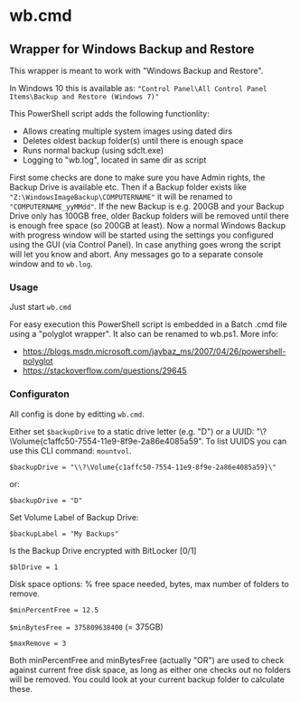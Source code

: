 # wb.cmd
## Wrapper for Windows Backup and Restore

This wrapper is meant to work with "Windows Backup and Restore".

In Windows 10 this is available as: `"Control Panel\All Control Panel Items\Backup and Restore (Windows 7)"`

This PowerShell script adds the following functionlity:

- Allows creating multiple system images using dated dirs
- Deletes oldest backup folder(s) until there is enough space
- Runs normal backup (using sdclt.exe)
- Logging to "wb.log", located in same dir as script

First some checks are done to make sure you have Admin rights, the Backup Drive is available etc. Then if a Backup folder exists like `"Z:\WindowsImageBackup\COMPUTERNAME"` it will be renamed to `"COMPUTERNAME_yyMMdd"`.
If the new Backup is e.g. 200GB and your Backup Drive only has 100GB free, older Backup folders will be removed until there is enough free space (so 200GB at least).
Now a normal Windows Backup with progress window will be started using the settings you configured using the GUI (via Control Panel). In case anything goes wrong the script will let you know and abort. Any messages go to a separate console window and to `wb.log`.

### Usage

Just start `wb.cmd`

For easy execution this PowerShell script is embedded in a Batch .cmd file using a "polyglot wrapper".
It also can be renamed to wb.ps1. More info:
- https://blogs.msdn.microsoft.com/jaybaz_ms/2007/04/26/powershell-polyglot
- https://stackoverflow.com/questions/29645

### Configuraton

All config is done by editting `wb.cmd`.

Either set `$backupDrive` to a static drive letter (e.g. "D") or a UUID: "\\?\Volume{c1affc50-7554-11e9-8f9e-2a86e4085a59".
To list UUIDS you can use this CLI command: `mountvol`.

`$backupDrive = "\\?\Volume{c1affc50-7554-11e9-8f9e-2a86e4085a59}\"`

or:

`$backupDrive = "D"`

Set Volume Label of Backup Drive:

`$backupLabel = "My Backups"`

Is the Backup Drive encrypted with BitLocker [0/1]

`$blDrive = 1`

Disk space options: % free space needed, bytes, max number of folders to remove.

`$minPercentFree = 12.5`

`$minBytesFree = 375809638400` (= 375GB)

`$maxRemove = 3`

Both minPercentFree and minBytesFree (actually "OR") are used to check against current free disk space, as long as either one checks out no folders will be removed. You could look at your current backup folder to calculate these.
